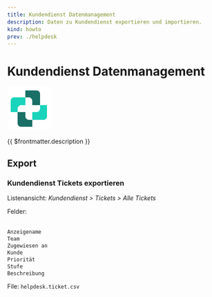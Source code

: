```yaml
---
title: Kundendienst Datenmanagement
description: Daten zu Kundendienst exportieren und importieren.
kind: howto
prev: ./helpdesk
---
```

# Kundendienst Datenmanagement
![icons_odoo_helpdesk](attachments/icons_odoo_helpdesk.png)

{{ $frontmatter.description }}

## Export

### Kundendienst Tickets exportieren

Listenansicht: *Kundendienst > Tickets > Alle Tickets*

Felder:
```

Anzeigename
Team
Zugewiesen an
Kunde
Priorität
Stufe
Beschreibung
```
File: `helpdesk.ticket.csv`
